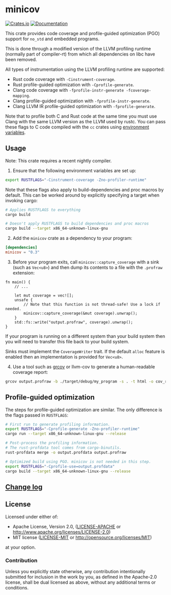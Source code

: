 minicov
=======

[![Crates.io](https://img.shields.io/crates/v/minicov.svg)](https://crates.io/crates/minicov)
[![Documentation](https://docs.rs/minicov/badge.svg)](https://docs.rs/minicov)

This crate provides code coverage and profile-guided optimization (PGO) support
for `no_std` and embedded programs.

This is done through a modified version of the LLVM profiling runtime (normally
part of compiler-rt) from which all dependencies on libc have been removed.

All types of instrumentation using the LLVM profiling runtime are supported:
- Rust code coverage with `-Cinstrument-coverage`.
- Rust profile-guided optimization with `-Cprofile-generate`.
- Clang code coverage with `-fprofile-instr-generate -fcoverage-mapping`.
- Clang profile-guided optimization with `-fprofile-instr-generate`.
- Clang LLVM IR profile-guided optimization with `-fprofile-generate`.

Note that to profile both C and Rust code at the same time you must use Clang
with the same LLVM version as the LLVM used by rustc. You can pass these flags
to C code compiled with the `cc` crates using [environment variables].

[environment variables]: https://github.com/rust-lang/cc-rs#external-configuration-via-environment-variables

## Usage

Note: This crate requires a recent nightly compiler.

1. Ensure that the following environment variables are set up:

```sh
export RUSTFLAGS="-Cinstrument-coverage -Zno-profiler-runtime"
```

Note that these flags also apply to build-dependencies and proc
macros by default. This can be worked around by explicitly
specifying a target when invoking cargo:

```sh
# Applies RUSTFLAGS to everything
cargo build

# Doesn't apply RUSTFLAGS to build dependencies and proc macros
cargo build --target x86_64-unknown-linux-gnu
```

2. Add the `minicov` crate as a dependency to your program:

```toml
[dependencies]
minicov = "0.3"
```

3. Before your program exits, call `minicov::capture_coverage` with a sink (such
   as `Vec<u8>`) and then dump its contents to a file with the `.profraw` extension:

```ignore
fn main() {
    // ...

    let mut coverage = vec![];
    unsafe {
        // Note that this function is not thread-safe! Use a lock if needed.
        minicov::capture_coverage(&mut coverage).unwrap();
    }
    std::fs::write("output.profraw", coverage).unwrap();
}
```

If your program is running on a different system than your build system then
you will need to transfer this file back to your build system.

Sinks must implement the `CoverageWriter` trait. If the default `alloc` feature
is enabled then an implementation is provided for `Vec<u8>`.

4. Use a tool such as [grcov] or llvm-cov to generate a human-readable coverage
   report:

```sh
grcov output.profraw -b ./target/debug/my_program -s . -t html -o cov_report
```

[grcov]: https://github.com/mozilla/grcov

## Profile-guided optimization

The steps for profile-guided optimization are similar. The only difference is the
flags passed in `RUSTFLAGS`:

```sh
# First run to generate profiling information.
export RUSTFLAGS="-Cprofile-generate -Zno-profiler-runtime"
cargo run --target x86_64-unknown-linux-gnu --release

# Post-process the profiling information.
# The rust-profdata tool comes from cargo-binutils.
rust-profdata merge -o output.profdata output.profraw

# Optimized build using PGO. minicov is not needed in this step.
export RUSTFLAGS="-Cprofile-use=output.profdata"
cargo build --target x86_64-unknown-linux-gnu --release
```

## [Change log](CHANGELOG.md)

## License

Licensed under either of:

 * Apache License, Version 2.0, ([LICENSE-APACHE](LICENSE-APACHE) or http://www.apache.org/licenses/LICENSE-2.0)
 * MIT license ([LICENSE-MIT](LICENSE-MIT) or http://opensource.org/licenses/MIT)

at your option.

### Contribution

Unless you explicitly state otherwise, any contribution intentionally submitted
for inclusion in the work by you, as defined in the Apache-2.0 license, shall be dual licensed as above, without any
additional terms or conditions.
